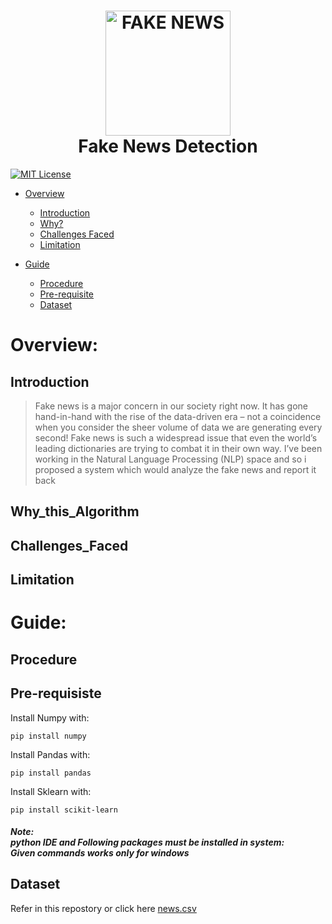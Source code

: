 <h1 align="center">
  <img src="https://www.thehindu.com/opinion/op-ed/x9sol6/article29451786.ece/ALTERNATES/FREE_960/Fake-news" height="200px" width="200px" alt="FAKE NEWS"><br>
  Fake News Detection
</h1>

[![MIT License](https://img.shields.io/badge/license-MIT-blue.svg?style=flat)](https://github.com/Manimaran-SM/Fake_News_Detection/blob/master/LICENSE)

* [Overview](#Overview)
   * [Introduction](##Introduction)
   * [Why?](##Why_this_Algorithm)
   * [Challenges Faced](##Challenges_Faced)
   * [Limitation](##Limitation)
   
* [Guide](#Guide)
  * [Procedure](##Procedure)
  * [Pre-requisite](##Pre-requisiste)
  * [Dataset](##Dataset)


# Overview:
## Introduction
>Fake news is a major concern in our society right now. It has gone hand-in-hand with the rise of the data-driven era – not a coincidence when you consider the sheer volume of data we are generating every second! Fake news is such a widespread issue that even the world’s leading dictionaries are trying to combat it in their own way.
>I’ve been working in the Natural Language Processing (NLP) space and so i proposed a system which would analyze the fake news and report it back 

## Why_this_Algorithm



## Challenges_Faced



## Limitation



# Guide:
## Procedure
> 
>
>
>
>
>

## Pre-requisiste
Install Numpy with:

```
pip install numpy
```
Install Pandas with:

```
pip install pandas
```
Install Sklearn with:

```
pip install scikit-learn
```
##### Note:<br>python IDE and Following packages must be installed in system:<br>Given commands works only for windows
    

## Dataset

Refer in this repostory or click here [news.csv](https://github.com/Manimaran-SM/Fake_News_Detection/blob/master/news.csv)
